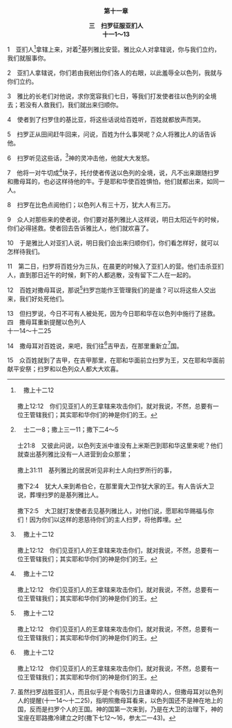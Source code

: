 <p style="text-align:center;font-weight:bold;">第十一章</p>

<p style="text-align:center;font-weight:bold;">三　扫罗征服亚扪人<br>十一1～13</p>

1　亚扪人[^a]拿辖上来，对着[^b]基列雅比安营。雅比众人对拿辖说，你与我们立约，我们就服事你。

[^a]:　撒上十二12<br><br>撒上12:12　你们见亚扪人的王拿辖来攻击你们，就对我说，不然，总要有一位王管辖我们；其实耶和华你们的神是你们的王。

[^b]:　士二一8；撒上三一11；撒下二4～5<br><br>士21:8　又彼此问说，以色列支派中谁没有上米斯巴到耶和华这里来呢？他们就查出基列雅比没有一人进营到会众那里；<br><br>撒上31:11　基列雅比的居民听见非利士人向扫罗所行的事，<br><br>撒下2:4　犹大人来到希伯仑，在那里膏大卫作犹大家的王。有人告诉大卫说，葬埋扫罗的是基列雅比人。<br><br>撒下2:5　大卫就打发使者去见基列雅比人，对他们说，愿耶和华赐福与你们！因为你们以这样的恩慈待你们的主人扫罗，将他葬埋。

2　亚扪人拿辖说，你们若由我剜出你们各人的右眼，以此羞辱全以色列，我就与你们立约。

3　雅比的长老们对他说，求你宽容我们七日，等我们打发使者往以色列的全境去；若没有人救我们，我们就出来归顺你。

4　使者到了扫罗住的基比亚，将这些话说给百姓听，百姓就都放声而哭。

5　扫罗正从田间赶牛回来，问说，百姓为什么事哭呢？众人将雅比人的话告诉他。

6　扫罗听见这些话，[^a]神的灵冲击他，他就大大发怒。

[^a]:　撒上十10<br><br>撒上10:10　扫罗到了那山，有一班申言者遇见他，神的灵冲击他，他就在他们中间申言。

7　他将一对牛切成[^a]块子，托付使者传送以色列的全境，说，凡不出来跟随扫罗和撒母耳的，也必这样待他的牛。于是耶和华使百姓惧怕，他们就都出来，如同一人。

[^a]:　参士十九29；二十6<br><br>士19:29　到了家里，用刀将妾的尸身肢解，切成十二块，使人拿着传送以色列的四境。<br><br>士20:6　我就把我妾的尸身切成块子，使人拿着传送以色列得为业的全地，因为基比亚人在以色列中行了愚妄的事。

8　扫罗在比色点阅他们；以色列人有三十万，犹大人有三万。

9　众人对那些来的使者说，你们要对基列雅比人这样说，明日太阳近午的时候，你们必得拯救。使者回去告诉雅比人，他们就欢喜了。

10　于是雅比人对亚扪人说，明日我们会出来归顺你们，你们看怎样好，就可以怎样待我们。

11　第二日，扫罗将百姓分为三队，在晨更的时候入了亚扪人的营。他们击杀亚扪人，直到那日近午的时候，剩下的人都逃散，没有留下二人在一起的。

12　百姓对撒母耳说，那说[^a]扫罗岂能作王管理我们的是谁？可以将这些人交出来，我们好处死他们。

[^a]:　参撒上十27<br><br>撒上10:27　但有些匪徒说，这人怎能救我们呢？就藐视他，没有送他礼物；扫罗却默不作声。

13　但扫罗说，今日不可有人被处死，因为今日耶和华在以色列中施行了拯救。四　撒母耳重新提醒以色列人<br>十一14～十二25

14　撒母耳对百姓说，来吧，我们往[^a]吉甲去，在那里重新立[^1]国。

[^1]:虽然扫罗战胜亚扪人，而且似乎是个有吸引力且谦卑的人，但撒母耳对以色列人的提醒(十一14～十二25)，指明照撒母耳看来，以色列国还不是神在地上的国，反而是扫罗个人的王国。神的国第一次来到，乃是在大卫的治理下，神的宝座在耶路撒冷建立之时(撒下七12～16，参太二一43)。

[^a]:　撒上十8；十三4<br><br>撒上10:8　你当在我以先下到吉甲；看哪，我必下到你那里，献燔祭，并献平安祭。你要等候七日，等我到你那里；我要指示你当行的事。<br><br>撒上13:4　以色列众人听见扫罗攻击非利士人的防营，又听见以色列人为非利士人所憎恶，于是百姓应召到吉甲跟随扫罗。

15　众百姓就到了吉甲，在吉甲那里，在耶和华面前立扫罗为王，又在耶和华面前献平安祭；扫罗和以色列众人都大大欢喜。
